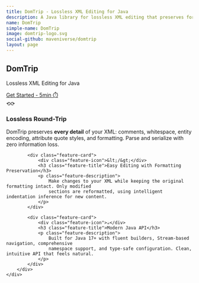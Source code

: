 ```yaml
---
title: DomTrip - Lossless XML Editing for Java
description: A Java library for lossless XML editing that preserves formatting, whitespace, and structure.
name: DomTrip
simple-name: DomTrip
image: domtrip-logo.svg
social-github: maveniverse/domtrip
layout: page
---
```


<link rel="stylesheet" href="/domtrip/css/docusaurus-style.css">
<link rel="stylesheet" href="https://cdnjs.cloudflare.com/ajax/libs/prism/1.29.0/themes/prism-tomorrow.min.css">

<!-- Hero Section -->
<section class="hero">
    <div class="hero-container">
        <h1 class="hero-title">DomTrip</h1>
        <p class="hero-subtitle">Lossless XML Editing for Java</p>
        <a href="/domtrip/docs/getting-started/quick-start/" class="hero-cta">Get Started - 5min ⏱️</a>
    </div>
</section>

<!-- Features Section -->
<section class="features">
    <div class="features-container">
        <div class="features-grid">
            <div class="feature-card">
                <div class="feature-icon">⟲⟳</div>
                <h3 class="feature-title">Lossless Round-Trip</h3>
                <p class="feature-description">
                    DomTrip preserves <strong>every detail</strong> of your XML: comments, whitespace,
                    entity encoding, attribute quote styles, and formatting. Parse and serialize with
                    zero information loss.
                </p>
            </div>

            <div class="feature-card">
                <div class="feature-icon">&lt;/&gt;</div>
                <h3 class="feature-title">Easy Editing with Formatting Preservation</h3>
                <p class="feature-description">
                    Make changes to your XML while keeping the original formatting intact. Only modified
                    sections are reformatted, using intelligent indentation inference for new content.
                </p>
            </div>

            <div class="feature-card">
                <div class="feature-icon">☕</div>
                <h3 class="feature-title">Modern Java API</h3>
                <p class="feature-description">
                    Built for Java 17+ with fluent builders, Stream-based navigation, comprehensive
                    namespace support, and type-safe configuration. Clean, intuitive API that feels natural.
                </p>
            </div>
        </div>
    </div>
</section>

<script src="https://cdnjs.cloudflare.com/ajax/libs/prism/1.29.0/components/prism-core.min.js"></script>
<script src="https://cdnjs.cloudflare.com/ajax/libs/prism/1.29.0/components/prism-java.min.js"></script>
<script src="https://cdnjs.cloudflare.com/ajax/libs/prism/1.29.0/components/prism-markup.min.js"></script>